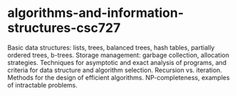 # algorithms-and-information-structures-csc727
Basic data structures: lists, trees, balanced trees, hash tables, partially ordered trees, b-trees. Storage management: garbage collection, allocation strategies. Techniques for asymptotic and exact analysis of programs, and criteria for data structure and algorithm selection. Recursion vs. iteration. Methods for the design of efficient algorithms. NP-completeness, examples of intractable problems.